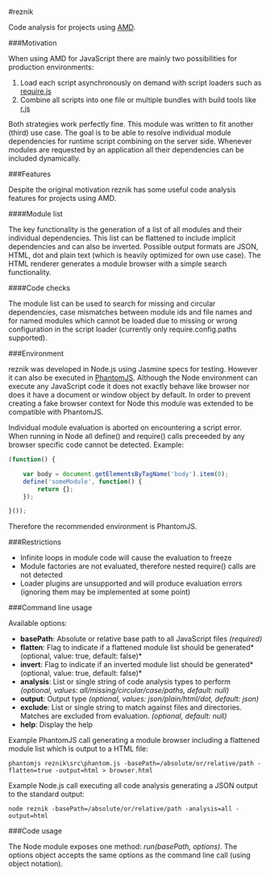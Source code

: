 #reznik

Code analysis for projects using [AMD](https://github.com/amdjs/amdjs-api/wiki/AMD).

###Motivation

When using AMD for JavaScript there are mainly two possibilities for production environments:

1. Load each script asynchronously on demand with script loaders such as [require.js](https://github.com/jrburke/requirejs)
2. Combine all scripts into one file or multiple bundles with build tools like [r.js](https://github.com/jrburke/r.js)

Both strategies work perfectly fine. This module was written to fit another (third) use case.
The goal is to be able to resolve individual module dependencies for runtime script combining on the server side.
Whenever modules are requested by an application all their dependencies can be included dynamically.

###Features

Despite the original motivation reznik has some useful code analysis features for projects using AMD.

####Module list

The key functionality is the generation of a list of all modules and their individual dependencies.
This list can be flattened to include implicit dependencies and can also be inverted.
Possible output formats are JSON, HTML, dot and plain text (which is heavily optimized for own use case).
The HTML renderer generates a module browser with a simple search functionality.

####Code checks

The module list can be used to search for missing and circular dependencies,
case mismatches between module ids and file names and for named modules which cannot be loaded
due to missing or wrong configuration in the script loader (currently only require.config.paths supported).

###Environment

reznik was developed in Node.js using Jasmine specs for testing.
However it can also be executed in [PhantomJS](http://www.phantomjs.org/).
Although the Node environment can execute any JavaScript code
it does not exactly behave like browser nor does it have a document or window object by default.
In order to prevent creating a fake browser context for Node this module was extended to be compatible with PhantomJS.

Individual module evaluation is aborted on encountering a script error.
When running in Node all define() and require() calls preceeded by any browser specific code cannot be detected.
Example:

```javascript
(function() {

    var body = document.getElementsByTagName('body').item(0);
    define('someModule', function() {
        return {};
    });

}());
```

Therefore the recommended environment is PhantomJS.

###Restrictions

- Infinite loops in module code will cause the evaluation to freeze
- Module factories are not evaluated, therefore nested require() calls are not detected
- Loader plugins are unsupported and will produce evaluation errors (ignoring them may be implemented at some point)

###Command line usage

Available options:

* **basePath**: Absolute or relative base path to all JavaScript files *(required)*
* **flatten**: Flag to indicate if a flattened module list should be generated*(optional, value: true, default: false)*
* **invert**: Flag to indicate if an inverted module list should be generated*(optional, value: true, default: false)*
* **analysis**: List or single string of code analysis types to perform *(optional, values: all/missing/circular/case/paths, default: null)*
* **output**: Output type *(optional, values: json/plain/html/dot, default: json)*
* **exclude**: List or single string to match against files and directories. Matches are excluded from evaluation. *(optional, default: null)*
* **help**: Display the help

Example PhantomJS call generating a module browser including a flattened module list which is output to a HTML file:

    phantomjs reznik\src\phantom.js -basePath=/absolute/or/relative/path -flatten=true -output=html > browser.html

Example Node.js call executing all code analysis generating a JSON output to the standard output:

    node reznik -basePath=/absolute/or/relative/path -analysis=all -output=html

###Code usage

The Node module exposes one method: *run(basePath, options)*.
The options object accepts the same options as the command line call (using object notation).